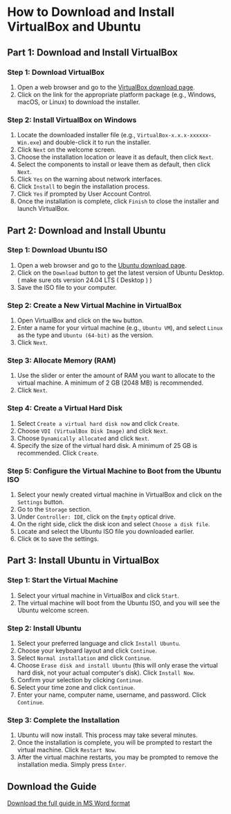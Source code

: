 # How to Download and Install VirtualBox and Ubuntu

## Part 1: Download and Install VirtualBox

### Step 1: Download VirtualBox
1. Open a web browser and go to the [VirtualBox download page](https://www.virtualbox.org/wiki/Downloads).
2. Click on the link for the appropriate platform package (e.g., Windows, macOS, or Linux) to download the installer.

### Step 2: Install VirtualBox on Windows
1. Locate the downloaded installer file (e.g., `VirtualBox-x.x.x-xxxxxx-Win.exe`) and double-click it to run the installer.
2. Click `Next` on the welcome screen.
3. Choose the installation location or leave it as default, then click `Next`.
4. Select the components to install or leave them as default, then click `Next`.
5. Click `Yes` on the warning about network interfaces.
6. Click `Install` to begin the installation process.
7. Click `Yes` if prompted by User Account Control.
8. Once the installation is complete, click `Finish` to close the installer and launch VirtualBox.

## Part 2: Download and Install Ubuntu

### Step 1: Download Ubuntu ISO
1. Open a web browser and go to the [Ubuntu download page](https://ubuntu.com/download/desktop).
2. Click on the `Download` button to get the latest version of Ubuntu Desktop. ( make sure ots version 24.04 LTS ( Desktop ) )
3. Save the ISO file to your computer.

### Step 2: Create a New Virtual Machine in VirtualBox
1. Open VirtualBox and click on the `New` button.
2. Enter a name for your virtual machine (e.g., `Ubuntu VM`), and select `Linux` as the type and `Ubuntu (64-bit)` as the version.
3. Click `Next`.

### Step 3: Allocate Memory (RAM)
1. Use the slider or enter the amount of RAM you want to allocate to the virtual machine. A minimum of 2 GB (2048 MB) is recommended.
2. Click `Next`.

### Step 4: Create a Virtual Hard Disk
1. Select `Create a virtual hard disk now` and click `Create`.
2. Choose `VDI (VirtualBox Disk Image)` and click `Next`.
3. Choose `Dynamically allocated` and click `Next`.
4. Specify the size of the virtual hard disk. A minimum of 25 GB is recommended. Click `Create`.

### Step 5: Configure the Virtual Machine to Boot from the Ubuntu ISO
1. Select your newly created virtual machine in VirtualBox and click on the `Settings` button.
2. Go to the `Storage` section.
3. Under `Controller: IDE`, click on the `Empty` optical drive.
4. On the right side, click the disk icon and select `Choose a disk file`.
5. Locate and select the Ubuntu ISO file you downloaded earlier.
6. Click `OK` to save the settings.

## Part 3: Install Ubuntu in VirtualBox

### Step 1: Start the Virtual Machine
1. Select your virtual machine in VirtualBox and click `Start`.
2. The virtual machine will boot from the Ubuntu ISO, and you will see the Ubuntu welcome screen.

### Step 2: Install Ubuntu
1. Select your preferred language and click `Install Ubuntu`.
2. Choose your keyboard layout and click `Continue`.
3. Select `Normal installation` and click `Continue`.
4. Choose `Erase disk and install Ubuntu` (this will only erase the virtual hard disk, not your actual computer's disk). Click `Install Now`.
5. Confirm your selection by clicking `Continue`.
6. Select your time zone and click `Continue`.
7. Enter your name, computer name, username, and password. Click `Continue`.

### Step 3: Complete the Installation
1. Ubuntu will now install. This process may take several minutes.
2. Once the installation is complete, you will be prompted to restart the virtual machine. Click `Restart Now`.
3. After the virtual machine restarts, you may be prompted to remove the installation media. Simply press `Enter`.



## Download the Guide

[Download the full guide in MS Word format](./VGuide.docx)
